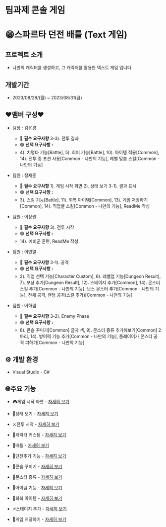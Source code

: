 # 팀과제 콘솔 게임


# 😁스파르타 던전 배틀 (Text 게임)


## 프로젝트 소개

- 나만의 캐릭터를 생성하고, 그 캐릭터를 활용한 텍스트 게임 입니다.


## 개발기간

- 2023/08/28/(월) ~ 2023/08/31(금)


## ❤맴버 구성❤

- 팀장 : 김윤경
    - 🔴 **필수 요구사항** 3-3). 전투 결과
    - 🟢 **선택 요구사항 :**
    - 4). 치명타 기능[Battle], 5). 회피 기능[Battle], 10). 아이템 적용[Common], 14). 전투 중 포션 사용[Common - 나만의 기능], 레벨 맞춤 스킬[Common - 나만의 기능]
      
- 팀원 : 정재훈
    - 🔴 **필수 요구사항** 1). 게임 시작 화면 2). 상태 보기 3-1). 결과 표시
    - 🟢 **선택 요구사항 :**
    - 3). 스킬 기능[Battle], 11). 회복 아이템[Common], 13). 게임 저장하기[Common], 14). 직업별 스킬[Common - 나만의 기능], ReadMe 작성
      
- 팀원 : 이장원
    - 🔴 **필수 요구사항**  3). 전투 시작
    - 🟢 **선택 요구사항 :**
    - 14). 예비군 훈련, ReadMe 작성
        
- 팀원 : 이민열
    - 🔴 **필수 요구사항** 3-1). 공격
    - 🟢 **선택 요구사항 :**
    - 2). 직업 선택 기능[Character Custom], 6). 레벨업 기능[Dungeon Result], 7). 보상 추가[Dungeon Result], 12). 스테이지 추가[Common], 14). 몬스터 스킬 추가[Common - 나만의 기능], 보스 몬스터 추가[Common - 나만의 기능], 전체 공격, 랜덤 공격(스킬 추가)[Common - 나만의 기능]
      
- 팀원 : 어하림
    - 🔴 **필수 요구사항**  3-2). Enemy Phase
    - 🟢 **선택 요구사항 :**
    - 8). 콘솔 꾸미기[Common] 글자 색, 9). 몬스터 종류 추가해보기[Common] 2마리, 14). 방어력 기능 추가[Common - 나만의 기능], 플레이어가 몬스터 공격 피하기[Common - 나만의 기능]

## **⚙️ 개발 환경**

- Visual Studio - C#


## 🌐주요 기능

- 🎮게임 시작 화면  -  [자세히 보기](https://github.com/toadsam/TextGame/wiki/%EC%BA%90%EB%A6%AD%ED%84%B0)
    
    

- 💾상태 보기  -  [자세히 보기](https://github.com/toadsam/2-1teamproject/wiki/%EC%83%81%ED%83%9C-%EB%B3%B4%EA%B8%B0)

  
   
    

- ⚔️전투 시작  -  [자세히 보기](https://github.com/toadsam/2-1teamproject/wiki/%EC%A0%84%ED%88%AC-%EC%8B%9C%EC%9E%91)

  
   
    

- 🤡캐릭터 커스텀  -  [자세히 보기](https://github.com/toadsam/2-1teamproject/wiki/%EC%BA%90%EB%A6%AD%ED%84%B0-%EC%BB%A4%EC%8A%A4%ED%85%80)

  
   
    

- 🤺배틀  -  [자세히 보기](https://github.com/toadsam/2-1teamproject/wiki/%EB%B0%B0%EB%93%A4)

  
    
        

- 🦧던전추가 기능  -  [자세히 보기](https://github.com/toadsam/2-1teamproject/wiki/%EB%8D%98%EC%A0%84%EC%B6%94%EA%B0%80-%EA%B8%B0%EB%8A%A5)

  
    
        

- 🤪콘솔 꾸미기  -  [자세히 보기](https://github.com/toadsam/2-1teamproject/wiki/%EC%BD%98%EC%86%94-%EA%BE%B8%EB%AF%B8%EA%B8%B0)

  
    

- 🐯몬스터 종류  -  [자세히 보기](https://github.com/toadsam/2-1teamproject/wiki/%EB%AA%AC%EC%8A%A4%ED%84%B0-%EC%A2%85%EB%A5%98)

  
    

- 🧐아이템 기능  -  [자세히 보기](https://github.com/toadsam/2-1teamproject/wiki/%EC%95%84%EC%9D%B4%ED%85%9C-%EA%B8%B0%EB%8A%A5)

     
    

- 💖회복 아이템  -  [자세히 보기](https://github.com/toadsam/2-1teamproject/wiki/%ED%9A%8C%EB%B3%B5-%EC%95%84%EC%9D%B4%ED%85%9C)

  

- ↗️스테이지 추가  -  [자세히 보기](https://github.com/toadsam/2-1teamproject/wiki/%EC%8A%A4%ED%85%8C%EC%9D%B4%EC%A7%80-%EC%B6%94%EA%B0%80)

  
   

- 🚀게임 저장하기  -  [자세히 보기](https://github.com/toadsam/2-1teamproject/wiki/%EA%B2%8C%EC%9E%84-%EC%A0%80%EC%9E%A5%ED%95%98%EA%B8%B0)
   
